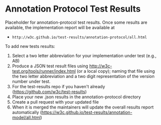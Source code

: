 Annotation Protocol Test Results
=============================

Placeholder for annotation-protocol test results. Once some results are available, the 
implementation report will be available at 

* `http://w3c.github.io/test-results/annotation-protocol/all.html`

To add new tests results:

1. Select a two letter abbreviation for your implementation under test (e.g., AB)
2. Produce a JSON test result files using http://w3c-test.org/tools/runner/index.html (or a local copy); naming that file using the two letter abbreviation and a two digit representation of the version number under test.
3. For the test-results repo if you haven't already (https://github.com/w3c/test-results)
4. Place your new .json results in the annotation-protocol directory
5. Create a pull request with your updated file
6. When it is merged the maintainers will update the overall results report automatically (https://w3c.github.io/test-results/annotation-model/all.html)

